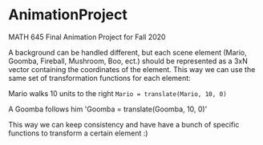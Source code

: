 # AnimationProject
MATH 645 Final Animation Project for Fall 2020

A background can be handled different, but each scene element (Mario, Goomba, Fireball, Mushroom, Boo, ect.) should be represented as a 3xN vector containing the coordinates of the element. This way we can use the same set of transformation functions for each element:

Mario walks 10 units to the right
`Mario = translate(Mario, 10, 0)`

A Goomba follows him
'Goomba = translate(Goomba, 10, 0)'

This way we can keep consistency and have have a bunch of specific functions to transform a certain element :)
